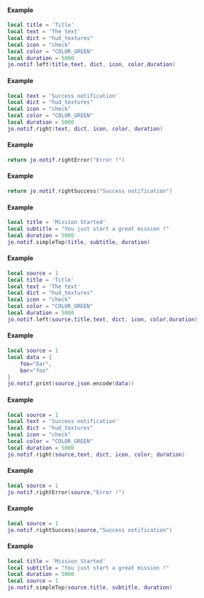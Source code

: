 <!-- #region client|jo.notif.left -->
#### Example
```lua
local title = 'Title'
local text = 'The text'
local dict = "hud_textures"
local icon = "check"
local color = "COLOR_GREEN"
local duration = 5000
jo.notif.left(title,text, dict, icon, color,duration)
```
<!-- #endregion client|jo.notif.left -->


<!-- #region client|jo.notif.right -->
#### Example
```lua
local text = 'Success notification'
local dict = "hud_textures"
local icon = "check"
local color = "COLOR_GREEN"
local duration = 5000
jo.notif.right(text, dict, icon, color, duration)
```
<!-- #endregion client|jo.notif.right -->


<!-- #region client|jo.notif.rightError -->
#### Example
```lua
return jo.notif.rightError("Error !")
```
<!-- #endregion client|jo.notif.rightError -->


<!-- #region client|jo.notif.rightSuccess -->
#### Example
```lua
return jo.notif.rightSuccess("Success notification")
```
<!-- #endregion client|jo.notif.rightSuccess -->


<!-- #region client|jo.notif.simpleTop -->
#### Example
```lua
local title = 'Mission Started'
local subtitle = "You just start a great mission !"
local duration = 5000
jo.notif.simpleTop(title, subtitle, duration)
```
<!-- #endregion client|jo.notif.simpleTop -->







<!-- #region server|jo.notif.left -->
#### Example
```lua
local source = 1
local title = 'Title'
local text = 'The text'
local dict = "hud_textures"
local icon = "check"
local color = "COLOR_GREEN"
local duration = 5000
jo.notif.left(source,title,text, dict, icon, color,duration)
```
<!-- #endregion server|jo.notif.left -->


<!-- #region server|jo.notif.print -->
#### Example
```lua
local source = 1
local data = {
    foo="bar",
    bar="foo"
}
jo.notif.print(source,json.encode(data))
```
<!-- #endregion server|jo.notif.print -->

<!-- #region server|jo.notif.right -->
#### Example
```lua
local source = 1
local text = 'Success notification'
local dict = "hud_textures"
local icon = "check"
local color = "COLOR_GREEN"
local duration = 5000
jo.notif.right(source,text, dict, icon, color, duration)
```
<!-- #endregion server|jo.notif.right -->


<!-- #region server|jo.notif.rightError -->
#### Example
```lua
local source = 1
jo.notif.rightError(source,"Error !")
```
<!-- #endregion server|jo.notif.rightError -->


<!-- #region server|jo.notif.rightSuccess -->
#### Example
```lua
local source = 1
jo.notif.rightSuccess(source,"Success notification")
```
<!-- #endregion server|jo.notif.rightSuccess -->


<!-- #region server|jo.notif.simpleTop -->
#### Example
```lua
local title = 'Mission Started'
local subtitle = "You just start a great mission !"
local duration = 5000
local source = 1
jo.notif.simpleTop(source,title, subtitle, duration)
```
<!-- #endregion server|jo.notif.simpleTop -->